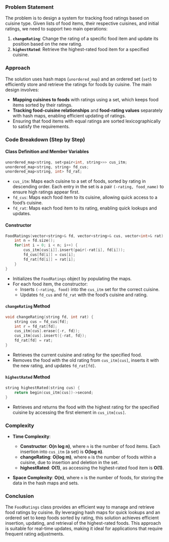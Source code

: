 ### Problem Statement

The problem is to design a system for tracking food ratings based on cuisine type. Given lists of food items, their respective cuisines, and initial ratings, we need to support two main operations:
1. **`changeRating`**: Change the rating of a specific food item and update its position based on the new rating.
2. **`highestRated`**: Retrieve the highest-rated food item for a specified cuisine.

### Approach

The solution uses hash maps (`unordered_map`) and an ordered set (`set`) to efficiently store and retrieve the ratings for foods by cuisine. The main design involves:
- **Mapping cuisines to foods** with ratings using a set, which keeps food items sorted by their ratings.
- **Tracking food-cuisine relationships** and **food-rating values** separately with hash maps, enabling efficient updating of ratings.
- Ensuring that food items with equal ratings are sorted lexicographically to satisfy the requirements.

### Code Breakdown (Step by Step)

#### Class Definition and Member Variables
```cpp
unordered_map<string, set<pair<int, string>>> cus_itm;
unordered_map<string, string> fd_cus;
unordered_map<string, int> fd_rat;
```
- `cus_itm`: Maps each cuisine to a set of foods, sorted by rating in descending order. Each entry in the set is a pair `(-rating, food_name)` to ensure high ratings appear first.
- `fd_cus`: Maps each food item to its cuisine, allowing quick access to a food’s cuisine.
- `fd_rat`: Maps each food item to its rating, enabling quick lookups and updates.

#### Constructor
```cpp
FoodRatings(vector<string>& fd, vector<string>& cus, vector<int>& rat) {
    int n = fd.size();
    for(int i = 0; i < n; i++) {
        cus_itm[cus[i]].insert(pair(-rat[i], fd[i]));
        fd_cus[fd[i]] = cus[i];
        fd_rat[fd[i]] = rat[i];
    }
}
```
- Initializes the `FoodRatings` object by populating the maps.  
- For each food item, the constructor:
  - Inserts `(-rating, food)` into the `cus_itm` set for the correct cuisine.
  - Updates `fd_cus` and `fd_rat` with the food’s cuisine and rating.

#### `changeRating` Method
```cpp
void changeRating(string fd, int rat) {
    string cus = fd_cus[fd];
    int r = fd_rat[fd];
    cus_itm[cus].erase({-r, fd});
    cus_itm[cus].insert({-rat, fd});
    fd_rat[fd] = rat;
}
```
- Retrieves the current cuisine and rating for the specified food.
- Removes the food with the old rating from `cus_itm[cus]`, inserts it with the new rating, and updates `fd_rat[fd]`.

#### `highestRated` Method
```cpp
string highestRated(string cus) {
    return begin(cus_itm[cus])->second;
}
```
- Retrieves and returns the food with the highest rating for the specified cuisine by accessing the first element in `cus_itm[cus]`.

### Complexity

- **Time Complexity**:
  - **Constructor**: **O(n log n)**, where `n` is the number of food items. Each insertion into `cus_itm` (a set) is **O(log n)**.
  - **changeRating**: **O(log m)**, where `m` is the number of foods within a cuisine, due to insertion and deletion in the set.
  - **highestRated**: **O(1)**, as accessing the highest-rated food item is **O(1)**.

- **Space Complexity**: **O(n)**, where `n` is the number of foods, for storing the data in the hash maps and sets.

### Conclusion

The `FoodRatings` class provides an efficient way to manage and retrieve food ratings by cuisine. By leveraging hash maps for quick lookups and an ordered set to keep foods sorted by rating, this solution achieves efficient insertion, updating, and retrieval of the highest-rated foods. This approach is suitable for real-time updates, making it ideal for applications that require frequent rating adjustments.